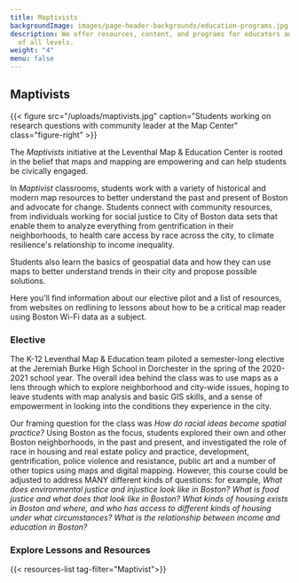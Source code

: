 ```yaml
---
title: Maptivists
backgroundImage: images/page-header-backgrounds/education-programs.jpg
description: We offer resources, content, and programs for educators and students
  of all levels.
weight: "4"
menu: false
---
```

## Maptivists

{{< figure src="/uploads/maptivists.jpg" caption="Students working on research questions with community leader at the Map Center" class="figure-right" >}}

The _Maptivists_ initiative at the Leventhal Map & Education Center is rooted in the belief that maps and mapping are empowering and can help students be civically engaged.

In _Maptivist_ classrooms, students work with a variety of historical and modern map resources to better understand the past and present of Boston and advocate for change. Students connect with community resources, from individuals working for social justice to City of Boston data sets that enable them to analyze everything from gentrification in their neighborhoods, to health care access by race across the city, to climate resilience's relationship to income inequality.

Students also learn the basics of geospatial data and how they can use maps to better understand trends in their city and propose possible solutions.

Here you'll find information about our elective pilot and a list of resources, from websites on redlining to lessons about how to be a critical map reader using Boston Wi-Fi data as a subject.

### Elective

The K-12 Leventhal Map & Education team piloted a semester-long elective at the Jeremiah Burke High School in Dorchester in the spring of the 2020-2021 school year. The overall idea behind the class was to use maps as a lens through which to explore neighborhood and city-wide issues, hoping to leave students with map analysis and basic GIS skills, and a sense of empowerment in looking into the conditions they experience in the city.

Our framing question for the class was _How do racial ideas become spatial practice?_ Using Boston as the focus, students explored their own and other Boston neighborhoods, in the past and present, and investigated the role of race in housing and real estate policy and practice, development, gentrification, police violence and resistance, public art and a number of other topics using maps and digital mapping. However, this course could be adjusted to address MANY different kinds of questions: for example, _What does environmental justice and injustice look like in Boston? What is food justice and what does that look like in Boston? What kinds of housing exists in Boston and where, and who has access to different kinds of housing under what circumstances? What is the relationship between income and education in Boston?_

### Explore Lessons and Resources

{{< resources-list tag-filter="Maptivist">}}
